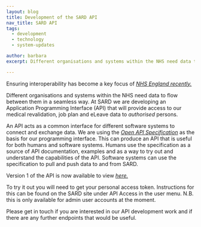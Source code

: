 ```yaml
---
layout: blog
title: Development of the SARD API
nav_title: SARD API
tags:
  - development
  - technology
  - system-updates

author: barbara
excerpt: Different organisations and systems within the NHS need data to flow between them in a seamless way

---
```


Ensuring interoperability has become a key focus of
<a href="https://www.england.nhs.uk/digitaltechnology/connecteddigitalsystems/interoperability/open-api/" target="_blank"> <i>NHS England recently.</i></a>

Different organisations and systems within the NHS need data to flow between them in a seamless way. At SARD we are
developing an Application Programming Interface (API) that will provide access to our medical revalidation, job plan and
eLeave data to *authorised* persons.

An API acts as a common interface for different software systems to connect and exchange data. We are using the
<a href="https://en.wikipedia.org/wiki/OpenAPI_Specification" target="_blank"> <i>Open API Specification</i></a>
as the basis for our programming interface. This can produce an API that is useful for both humans and software systems.
Humans use the specification as a source of API documentation, examples and as a way to try out and understand the capabilities of the API.
Software systems can use the specification to pull and push data to and from SARD.

Version 1 of the API is now available to view
<a href="https://demo.sardjv.co.uk/api-docs/index.html" target="_blank"> <i>here.</i></a>

To try it out you will need to get your personal access token. Instructions for this can be found on the SARD site under
API Access in the user menu. N.B. this is only available for admin user accounts at the moment.



Please get in touch if you are interested in our API development work and if there are any further endpoints that would be useful.

